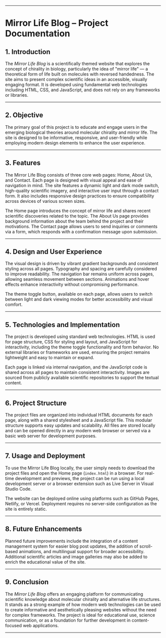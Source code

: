 

---

# **Mirror Life Blog – Project Documentation**

## **1. Introduction**

The *Mirror Life Blog* is a scientifically themed website that explores the concept of chirality in biology, particularly the idea of "mirror life" — a theoretical form of life built on molecules with reversed handedness. The site aims to present complex scientific ideas in an accessible, visually engaging format. It is developed using fundamental web technologies including HTML, CSS, and JavaScript, and does not rely on any frameworks or libraries.

---

## **2. Objective**

The primary goal of this project is to educate and engage users in the emerging biological theories around molecular chirality and mirror life. The site is designed to be informative, responsive, and user-friendly while employing modern design elements to enhance the user experience.

---

## **3. Features**

The Mirror Life Blog consists of three core web pages: Home, About Us, and Contact. Each page is designed with visual appeal and ease of navigation in mind. The site features a dynamic light and dark mode switch, high-quality scientific imagery, and interactive user input through a contact form. It also includes responsive design practices to ensure compatibility across devices of various screen sizes.

The Home page introduces the concept of mirror life and shares recent scientific discoveries related to the topic. The About Us page provides background information about the team behind the project and their motivations. The Contact page allows users to send inquiries or comments via a form, which responds with a confirmation message upon submission.

---

## **4. Design and User Experience**

The visual design is driven by vibrant gradient backgrounds and consistent styling across all pages. Typography and spacing are carefully considered to improve readability. The navigation bar remains uniform across pages, allowing seamless movement between sections. Animations and hover effects enhance interactivity without compromising performance.

The theme toggle button, available on each page, allows users to switch between light and dark viewing modes for better accessibility and visual comfort.

---

## **5. Technologies and Implementation**

The project is developed using standard web technologies. HTML is used for page structure, CSS for styling and layout, and JavaScript for interactivity, including the theme toggle functionality and form behavior. No external libraries or frameworks are used, ensuring the project remains lightweight and easy to maintain or expand.

Each page is linked via internal navigation, and the JavaScript code is shared across all pages to maintain consistent interactivity. Images are sourced from publicly available scientific repositories to support the textual content.

---

## **6. Project Structure**

The project files are organized into individual HTML documents for each page, along with a shared stylesheet and a JavaScript file. This modular structure supports easy updates and scalability. All files are stored locally and can be opened directly in any modern web browser or served via a basic web server for development purposes.

---

## **7. Usage and Deployment**

To use the Mirror Life Blog locally, the user simply needs to download the project files and open the Home page (`index.html`) in a browser. For real-time development and previews, the project can be run using a local development server or a browser extension such as Live Server in Visual Studio Code.

The website can be deployed online using platforms such as GitHub Pages, Netlify, or Vercel. Deployment requires no server-side configuration as the site is entirely static.

---

## **8. Future Enhancements**

Planned future improvements include the integration of a content management system for easier blog post updates, the addition of scroll-based animations, and multilingual support for broader accessibility. Additional scientific articles and image galleries may also be added to enrich the educational value of the site.

---

## **9. Conclusion**

The *Mirror Life Blog* offers an engaging platform for communicating scientific knowledge about molecular chirality and alternative life structures. It stands as a strong example of how modern web technologies can be used to create informative and aesthetically pleasing websites without the need for complex frameworks. The project is ideal for educational use, science communication, or as a foundation for further development in content-focused web applications.

---


